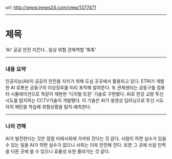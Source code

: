 url: http://www.inews24.com/view/1377471

---

# 제목
'AI' 공공 안전 지킨다…일상 위험 관제역할 '톡톡'

---

### 내용 요약
인공지능(AI)이 공공의 안전을 지키기 위해 도심 곳곳에서 활용되고 있다.
ETRI가 개발한 AI 로봇은 공동구의 이상징후를 미리 포착해 알려준다. 또 관제센터는 공동구를 컴퓨터 시뮬레이션으로 똑같이 재현한 '디지털 트윈' 기술로 구현됐다.
AI로 한강 교량 투신 시도를 탐지하는 CCTV기술이 개발됐다. 이 기술은 AI가 동영상 딥러닝으로 투신 시도자의 패턴을 학습해 위험상황을 탐지·예측한다.

---

### 나의 견해
AI가 발전한다는 것은 점점 미래사회에 가까워 진다는 것 같다.
사람이 하면 실수가 있을 수 있는 일을 AI가 하면 실수가 없으니 사회는 더욱 안전해 진다.
또한 그 곳에 쓰일 인력을 다른 곳에 쓸 수 있으니 효율성 또한 올라가는 것 같다.